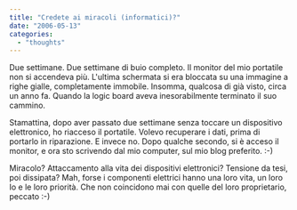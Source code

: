 ```yaml
---
title: "Credete ai miracoli (informatici)?"
date: "2006-05-13"
categories: 
  - "thoughts"
---
```


Due settimane. Due settimane di buio completo. Il monitor del mio portatile non si accendeva più. L'ultima schermata si era bloccata su una immagine a righe gialle, completamente immobile. Insomma, qualcosa di già visto, circa un anno fa. Quando la logic board aveva inesorabilmente terminato il suo cammino.

Stamattina, dopo aver passato due settimane senza toccare un dispositivo elettronico, ho riacceso il portatile. Volevo recuperare i dati, prima di portarlo in riparazione. E invece no. Dopo qualche secondo, si è acceso il monitor, e ora sto scrivendo dal mio computer, sul mio blog preferito. :-)

Miracolo? Attaccamento alla vita dei dispositivi elettronici? Tensione da tesi, poi dissipata? Mah, forse i componenti elettrici hanno una loro vita, un loro Io e le loro priorità. Che non coincidono mai con quelle del loro proprietario, peccato :-)
